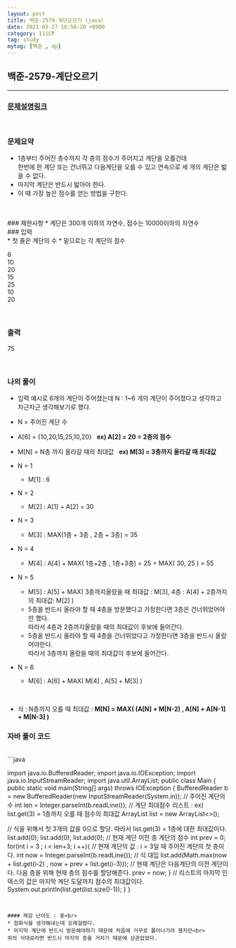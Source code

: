 ```yaml
---
layout: post
title: 백준-2579-계단오르기 (java)
date: 2021-03-27 10:50:20 +0900
category: 111CP
tag: study
mytag: [백준 , dp]
---
```


## 백준-2579-계단오르기  

---
### [문제설명링크   ](https://www.acmicpc.net/problem/2579)
<br>  

### 문제요약 

* 1층부터 주어진 층수까지 각 층의 점수가 주어지고 계단을 오를건데<br>
한번에 한 계단 또는 건너뛰고 다음계단을 오를 수 있고 연속으로 세 개의 계단은 밟을 수 없다.
* 마지막 계단은 반드시 밟아야 한다.
* 이 때 가장 높은 점수를 얻는 방법을 구한다.  

<br>  

 


<br>
### 제한사항
* 계단은 300개 이하의 자연수, 점수는 10000이하의 자연수

<br>
### 입력<br>
* 첫 줄은 계단의 수
* 밑으로는 각 계단의 점수

6<br>
10<br>
20<br>
15<br>
25<br>
10<br>
20<br>

<br>
  

### 출력  

75


<br>

### 나의 풀이<br>  
  
* 입력 예시로 6개의 계단이 주어졌는데 N : 1~6 개의 계단이 주어졌다고 생각하고 차근차근 생각해보기로 했다.<br>
* N = 주어진 계단 수 <br>
* A[6] = {10,20,15,25,10,20} &nbsp; **ex) A[2] = 20 = 2층의 점수**<br>
* M[N] = N층 까지 올라갈 때의 최대값 &nbsp; **ex) M[3] = 3층까지 올라갈 때 최대값**

* N = 1
	* M[1] : 6
* N = 2
	* M[2] : A[1] + A[2] = 30
* N = 3
	* M[3] : MAX(1층 + 3층 , 2층 + 3층) = 35
* N = 4
	* M[4] : A[4] + MAX( 1층+2층 , 1층+3층) = 25 + MAX( 30, 25 ) = 55
* N = 5
	* M[5] : A[5] + MAX( 3층까지올랐을 때 최대값 : M[3], 4층 : A[4] + 2층까지의 최대값: M[2] )
	* 5층을 반드시 올라야 할 때 4층을 방문했다고 가정한다면 3층은 건너뛰었어야만 했다. <br>
따라서 4층과 2층까지올랐을 때의 최대값이 후보에 들어간다.
	* 5층을 반드시 올라야 할 때 4층을 건너뛰었다고 가정한다면 3층을 반드시 올랐어야한다.<br>
따라서 3층까지 올랐을 때의 최대값이 후보에 들어간다.
* N = 6
	* M[6] : A[6] + MAX( M[4] , A[5] + M[3] )   

<br>  

* 식 :  N층까지 오를 때 최대값 :  **M[N]  =  MAX( (A[N] + M[N-2)  , A[N] + A[N-1] + M[N-3] )** <br>  


### 자바 풀이 코드  

<br>
```java

import java.io.BufferedReader;
import java.io.IOException;
import java.io.InputStreamReader;
import java.util.ArrayList;
public class Main {
    public static void main(String[] args) throws IOException {
        BufferedReader b = new BufferedReader(new InputStreamReader(System.in));
// 주어진 계단의 수
        int len = Integer.parseInt(b.readLine());
// 계단 최대점수 리스트 : ex) list.get(3) = 1층까지 오를 때 점수의 최대값
        ArrayList<Integer> list = new ArrayList<>();

// 식을 위해서 첫 3개의 값을 0으로 할당. 따라서 list.get(3) = 1층에 대한 최대값이다.
        list.add(0);
        list.add(0);
        list.add(0);
// 현재 계단 이전 층 계단의 점수
        int prev = 0;
        for(int i = 3 ; i < len+3; i ++){
// 현재 계단의 값 : i = 3일 때 주어진 계단의 첫 층이다.
            int now = Integer.parseInt(b.readLine());
// 식 대입
            list.add(Math.max(now + list.get(i-2) , now + prev + list.get(i-3)));
// 현재 계단은 다음계단의 이전 계단이다. 다음 층을 위해 현재 층의 점수를 할당해준다.
            prev = now;
        }
// 리스트의 마지막 인덱스의 값은 마지막 계단 도달까지 점수의 최대값이다.
        System.out.println(list.get(list.size()-1));
    }
}

```


#### 체감 난이도 : 중<br>  
* 점화식을 생각해내는데 오래걸렸다.
* 마지막 계단에 반드시 방문해야하기 때문에 처음에 거꾸로 풀어나가려 했지만<br>
위의 식대로라면 반드시 마지막 층을 거치기 때문에 상관없었다. 
 